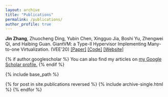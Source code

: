 ```yaml
---
layout: archive
title: "Publications"
permalink: /publications/
author_profile: true
---
```


**Jin Zhang**, Zhuocheng Ding, Yubin Chen, Xingguo Jia, Boshi Yu, Zhengwei Qi, and Haibing Guan. GiantVM: a Type-II Hypervisor Implementing Many-to-one Virtualization. (VEE'20)
[\[Paper\]](https://xianliang66.github.io/files/vee20.pdf) [\[Code\]](https://github.com/GiantVM) [\[Website\]](https://giantvm.github.io/)


{% if author.googlescholar %}
  You can also find my articles on <u><a href="{{author.googlescholar}}">my Google Scholar profile</a>.</u>
{% endif %}

{% include base_path %}

{% for post in site.publications reversed %}
  {% include archive-single.html %}
{% endfor %}
